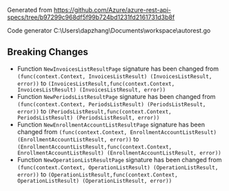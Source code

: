 
Generated from https://github.com/Azure/azure-rest-api-specs/tree/b97299c968df5f99b724bd1231fd2161731d3b8f

Code generator C:\Users\dapzhang\Documents\workspace\autorest.go

## Breaking Changes

- Function `NewInvoicesListResultPage` signature has been changed from `(func(context.Context, InvoicesListResult) (InvoicesListResult, error))` to `(InvoicesListResult,func(context.Context, InvoicesListResult) (InvoicesListResult, error))`
- Function `NewPeriodsListResultPage` signature has been changed from `(func(context.Context, PeriodsListResult) (PeriodsListResult, error))` to `(PeriodsListResult,func(context.Context, PeriodsListResult) (PeriodsListResult, error))`
- Function `NewEnrollmentAccountListResultPage` signature has been changed from `(func(context.Context, EnrollmentAccountListResult) (EnrollmentAccountListResult, error))` to `(EnrollmentAccountListResult,func(context.Context, EnrollmentAccountListResult) (EnrollmentAccountListResult, error))`
- Function `NewOperationListResultPage` signature has been changed from `(func(context.Context, OperationListResult) (OperationListResult, error))` to `(OperationListResult,func(context.Context, OperationListResult) (OperationListResult, error))`

